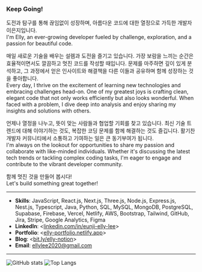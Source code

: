 ### Keep Going!

도전과 탐구를 통해 끊임없이 성장하며, 아름다운 코드에 대한 열정으로 가득한 개발자 이은지입니다. <br/>
I'm Elly, an ever-growing developer fueled by challenge, exploration, and a passion for beautiful code.

매일 새로운 기술을 배우는 설렘과 도전을 즐기고 있습니다. 가장 보람을 느끼는 순간은 효율적이면서도 깔끔하고 멋진 코드를 작성할 때입니다. 문제를 마주하면 깊이 있게 분석하고, 그 과정에서 얻은 인사이트와 해결책을 다른 이들과 공유하며 함께 성장하는 것을 좋아합니다. <br/>
Every day, I thrive on the excitement of learning new technologies and embracing challenges head-on. One of my greatest joys is crafting clean, elegant code that not only works efficiently but also looks wonderful. When faced with a problem, I dive deep into analysis and enjoy sharing my insights and solutions with others.

언제나 열정을 나누고, 뜻이 맞는 사람들과 협업할 기회를 찾고 있습니다. 최신 기술 트렌드에 대해 이야기하는 것도, 복잡한 코딩 문제를 함께 해결하는 것도 즐깁니다. 활기찬 개발자 커뮤니티에서 소통하고 기여하는 일은 큰 동기부여가 됩니다. <br/>
I'm always on the lookout for opportunities to share my passion and collaborate with like-minded individuals. Whether it's discussing the latest tech trends or tackling complex coding tasks, I'm eager to engage and contribute to the vibrant developer community.

함께 멋진 것을 만들어 봅시다! <br/>
Let's build something great together!

------------

- **Skills**: JavaScript, React.js, Next.js, Three.js, Node.js, Express.js, Nest.js, Typescript, Java, Python, SQL, MySQL, MongoDB, PostgreSQL, Supabase, Firebase, Vercel, Netlify, AWS, Bootstrap, Tailwind, GitHub, Jira, Stripe, Google Analytics, Figma
- **LinkedIn**: <[linkedin.com/in/eunji-elly-lee](https://www.linkedin.com/in/eunji-elly-lee/)> <br />
- **Portfolio**: <[elly-portfolio.netlify.app](https://elly-portfolio.netlify.app/)> <br />
- **Blog**: <[bit.ly/elly-notion](https://bit.ly/elly-notion)> <br />
- **Email**: <ellylee2020@gmail.com>

------------
![GitHub stats](https://github-readme-stats.vercel.app/api?username=Eunji-Elly-Lee&&include_all_commits=false&count_private=true&show_icons=true&theme=tokyonight&hide_border=true)
![Top Langs](https://github-readme-stats.vercel.app/api/top-langs/?username=Eunji-Elly-Lee&langs_count=10&layout=compact&theme=tokyonight&hide_border=true)

